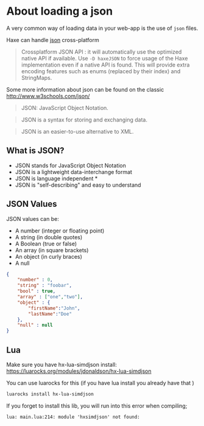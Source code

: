# About loading a json

A very common way of loading data in your web-app is the use of `json` files.

Haxe can handle [json](http://api.haxe.org/haxe/Json.html) cross-platform

> Crossplatform JSON API : it will automatically use the optimized native API if available.
> Use `-D haxeJSON` to force usage of the Haxe implementation even if a native API is found. This will provide extra encoding features such as enums (replaced by their index) and StringMaps.

Some more information about json can be found on the classic <http://www.w3schools.com/json/>

> JSON: JavaScript Object Notation.

> JSON is a syntax for storing and exchanging data.

> JSON is an easier-to-use alternative to XML.

## What is JSON?

- JSON stands for JavaScript Object Notation
- JSON is a lightweight data-interchange format
- JSON is language independent *
- JSON is "self-describing" and easy to understand

## JSON Values

JSON values can be:

* A number (integer or floating point)
* A string (in double quotes)
* A Boolean (true or false)
* An array (in square brackets)
* An object (in curly braces)
* A null


```json
{
	"number" : 0,
	"string" : "foobar",
	"bool" : true,
	"array" : ["one","two"],
	"object" : {
		"firstName":"John",
		"lastName":"Doe"
	},
	"null" : null
}
```

## Lua

Make sure you have hx-lua-simdjson install: https://luarocks.org/modules/jdonaldson/hx-lua-simdjson

You can use luarocks for this (if you have lua install you already have that )

```bash
luarocks install hx-lua-simdjson
```

If you forget to install this lib, you will run into this error when compiling;

```
lua: main.lua:214: module 'hxsimdjson' not found:
```
